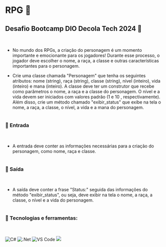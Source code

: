 # RPG 🎲 

## Desafio Bootcamp DIO Decola Tech 2024 🚀 
</br>

- No mundo dos RPGs, a criação do personagem é um momento importante e emocionante para os jogadores! Durante esse processo, o jogador deve escolher o nome, a raça, a classe e outras características importantes para o personagem.

- Crie uma classe chamada "Personagem" que tenha os seguintes atributos: nome (string), raça (string), classe (string), nível (inteiro), vida (inteiro) e mana (inteiro). A classe deve ter um construtor que recebe como parâmetros o nome, a raça e a classe do personagem. O nível e a vida devem ser iniciados com valores padrão (1 e 10 , respectivamente). Além disso, crie um método chamado "exibir_status" que exibe na tela o nome, a raça, a classe, o nível, a vida e a mana do personagem.

#
### 📌 Entrada
</br>

- A entrada deve conter as informações necessárias para a criação do personagem, como nome, raça e classe.

#
### 📌 Saída
</br>

- A saída deve conter a frase "Status:" seguida das informações do método "exibir_status", ou seja, deve exibir na tela o nome, a raça, a classe, o nível e a vida do personagem.

#
### 📌 Tecnologias e ferramentas:

</br>

<div>

![C#](https://img.shields.io/badge/c%23-%23239120.svg?style=for-the-badge&logo=csharp&logoColor=white)
![.Net](https://img.shields.io/badge/.NET-5C2D91?style=for-the-badge&logo=.net&logoColor=white)
![VS Code](https://img.shields.io/badge/VS%20Code-0078d7.svg?style=for-the-badge&logo=visual-studio-code&logoColor=white)
<a href="https://www.dio.me/" target="_blank"><img src="https://img.shields.io/badge/dio-%23323330.svg?style=for-the-badge&logo=Color=%23F7DF1E" target="_blank"></a>

</div>